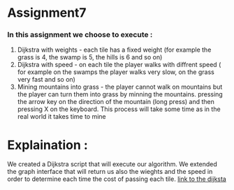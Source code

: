 # Assignment7

### In this assignment we choose to execute :
1. Dijkstra with weights - each tile has a fixed weight (for example the grass is 4, the swamp is 5, the hills is 6 and so on)
2. Dijkstra with speed - on each tile the player walks with diffrent speed ( for example on the swamps the player walks very slow, on the grass very fast and so on)
3. Mining mountains into grass - the player cannot walk on mountains but the player can turn them into grass by minning the mountains. pressing the arrow key on the direction of the mountain (long press) and then pressing X on the keyboard. This process will take some time as in the real world it takes time to mine

# Explaination :
We created a Dijkstra script that will execute our algorithm. We extended the graph interface that will return us also the wieghts and the speed in order to determine each time the cost of passing each tile.
[link to the dijksta](https://github.com/Development-of-computer-games/Assignment7/blob/main/Assets/Scripts/Dijkstra/Dijkstra.cs)
